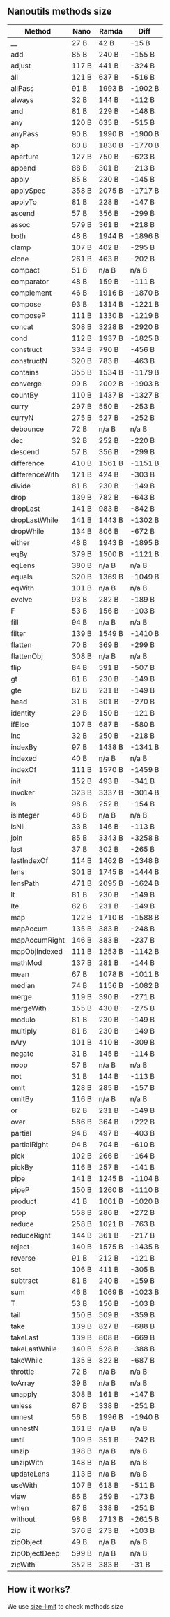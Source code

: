 ## Nanoutils methods size

| Method | Nano | Ramda | Diff | 
| --- | --- | --- | --- |
| __ | 27 B | 42 B | -15 B |
| add | 85 B | 240 B | -155 B |
| adjust | 117 B | 441 B | -324 B |
| all | 121 B | 637 B | -516 B |
| allPass | 91 B | 1993 B | -1902 B |
| always | 32 B | 144 B | -112 B |
| and | 81 B | 229 B | -148 B |
| any | 120 B | 635 B | -515 B |
| anyPass | 90 B | 1990 B | -1900 B |
| ap | 60 B | 1830 B | -1770 B |
| aperture | 127 B | 750 B | -623 B |
| append | 88 B | 301 B | -213 B |
| apply | 85 B | 230 B | -145 B |
| applySpec | 358 B | 2075 B | -1717 B |
| applyTo | 81 B | 228 B | -147 B |
| ascend | 57 B | 356 B | -299 B |
| assoc | 579 B | 361 B | +218 B |
| both | 48 B | 1944 B | -1896 B |
| clamp | 107 B | 402 B | -295 B |
| clone | 261 B | 463 B | -202 B |
| compact | 51 B | n/a B | n/a B |
| comparator | 48 B | 159 B | -111 B |
| complement | 46 B | 1916 B | -1870 B |
| compose | 93 B | 1314 B | -1221 B |
| composeP | 111 B | 1330 B | -1219 B |
| concat | 308 B | 3228 B | -2920 B |
| cond | 112 B | 1937 B | -1825 B |
| construct | 334 B | 790 B | -456 B |
| constructN | 320 B | 783 B | -463 B |
| contains | 355 B | 1534 B | -1179 B |
| converge | 99 B | 2002 B | -1903 B |
| countBy | 110 B | 1437 B | -1327 B |
| curry | 297 B | 550 B | -253 B |
| curryN | 275 B | 527 B | -252 B |
| debounce | 72 B | n/a B | n/a B |
| dec | 32 B | 252 B | -220 B |
| descend | 57 B | 356 B | -299 B |
| difference | 410 B | 1561 B | -1151 B |
| differenceWith | 121 B | 424 B | -303 B |
| divide | 81 B | 230 B | -149 B |
| drop | 139 B | 782 B | -643 B |
| dropLast | 141 B | 983 B | -842 B |
| dropLastWhile | 141 B | 1443 B | -1302 B |
| dropWhile | 134 B | 806 B | -672 B |
| either | 48 B | 1943 B | -1895 B |
| eqBy | 379 B | 1500 B | -1121 B |
| eqLens | 380 B | n/a B | n/a B |
| equals | 320 B | 1369 B | -1049 B |
| eqWith | 101 B | n/a B | n/a B |
| evolve | 93 B | 282 B | -189 B |
| F | 53 B | 156 B | -103 B |
| fill | 94 B | n/a B | n/a B |
| filter | 139 B | 1549 B | -1410 B |
| flatten | 70 B | 369 B | -299 B |
| flattenObj | 308 B | n/a B | n/a B |
| flip | 84 B | 591 B | -507 B |
| gt | 81 B | 230 B | -149 B |
| gte | 82 B | 231 B | -149 B |
| head | 31 B | 301 B | -270 B |
| identity | 29 B | 150 B | -121 B |
| ifElse | 107 B | 687 B | -580 B |
| inc | 32 B | 250 B | -218 B |
| indexBy | 97 B | 1438 B | -1341 B |
| indexed | 40 B | n/a B | n/a B |
| indexOf | 111 B | 1570 B | -1459 B |
| init | 152 B | 493 B | -341 B |
| invoker | 323 B | 3337 B | -3014 B |
| is | 98 B | 252 B | -154 B |
| isInteger | 48 B | n/a B | n/a B |
| isNil | 33 B | 146 B | -113 B |
| join | 85 B | 3343 B | -3258 B |
| last | 37 B | 302 B | -265 B |
| lastIndexOf | 114 B | 1462 B | -1348 B |
| lens | 301 B | 1745 B | -1444 B |
| lensPath | 471 B | 2095 B | -1624 B |
| lt | 81 B | 230 B | -149 B |
| lte | 82 B | 231 B | -149 B |
| map | 122 B | 1710 B | -1588 B |
| mapAccum | 135 B | 383 B | -248 B |
| mapAccumRight | 146 B | 383 B | -237 B |
| mapObjIndexed | 111 B | 1253 B | -1142 B |
| mathMod | 137 B | 281 B | -144 B |
| mean | 67 B | 1078 B | -1011 B |
| median | 74 B | 1156 B | -1082 B |
| merge | 119 B | 390 B | -271 B |
| mergeWith | 155 B | 430 B | -275 B |
| modulo | 81 B | 230 B | -149 B |
| multiply | 81 B | 230 B | -149 B |
| nAry | 101 B | 410 B | -309 B |
| negate | 31 B | 145 B | -114 B |
| noop | 57 B | n/a B | n/a B |
| not | 31 B | 144 B | -113 B |
| omit | 128 B | 285 B | -157 B |
| omitBy | 116 B | n/a B | n/a B |
| or | 82 B | 231 B | -149 B |
| over | 586 B | 364 B | +222 B |
| partial | 94 B | 497 B | -403 B |
| partialRight | 94 B | 704 B | -610 B |
| pick | 102 B | 266 B | -164 B |
| pickBy | 116 B | 257 B | -141 B |
| pipe | 141 B | 1245 B | -1104 B |
| pipeP | 150 B | 1260 B | -1110 B |
| product | 41 B | 1061 B | -1020 B |
| prop | 558 B | 286 B | +272 B |
| reduce | 258 B | 1021 B | -763 B |
| reduceRight | 144 B | 361 B | -217 B |
| reject | 140 B | 1575 B | -1435 B |
| reverse | 91 B | 212 B | -121 B |
| set | 106 B | 411 B | -305 B |
| subtract | 81 B | 240 B | -159 B |
| sum | 46 B | 1069 B | -1023 B |
| T | 53 B | 156 B | -103 B |
| tail | 150 B | 509 B | -359 B |
| take | 139 B | 827 B | -688 B |
| takeLast | 139 B | 808 B | -669 B |
| takeLastWhile | 140 B | 528 B | -388 B |
| takeWhile | 135 B | 822 B | -687 B |
| throttle | 72 B | n/a B | n/a B |
| toArray | 39 B | n/a B | n/a B |
| unapply | 308 B | 161 B | +147 B |
| unless | 87 B | 338 B | -251 B |
| unnest | 56 B | 1996 B | -1940 B |
| unnestN | 161 B | n/a B | n/a B |
| until | 109 B | 351 B | -242 B |
| unzip | 198 B | n/a B | n/a B |
| unzipWith | 148 B | n/a B | n/a B |
| updateLens | 113 B | n/a B | n/a B |
| useWith | 107 B | 618 B | -511 B |
| view | 86 B | 259 B | -173 B |
| when | 87 B | 338 B | -251 B |
| without | 98 B | 2713 B | -2615 B |
| zip | 376 B | 273 B | +103 B |
| zipObject | 49 B | n/a B | n/a B |
| zipObjectDeep | 599 B | n/a B | n/a B |
| zipWith | 352 B | 383 B | -31 B |
## How it works?
We use [size-limit](https://github.com/ai/size-limit) to check methods size